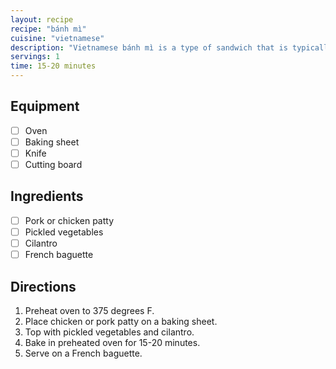 ```yaml
---
layout: recipe
recipe: "bánh mì"
cuisine: "vietnamese"
description: "Vietnamese bánh mì is a type of sandwich that is typically made with either a pork or chicken patty, pickled vegetables, and cilantro on a French baguette."
servings: 1
time: 15-20 minutes
---
```


## Equipment
- [ ] Oven
- [ ] Baking sheet
- [ ] Knife
- [ ] Cutting board

## Ingredients
- [ ] Pork or chicken patty
- [ ] Pickled vegetables
- [ ] Cilantro
- [ ] French baguette

## Directions
1. Preheat oven to 375 degrees F.
2. Place chicken or pork patty on a baking sheet.
3. Top with pickled vegetables and cilantro.
4. Bake in preheated oven for 15-20 minutes.
5. Serve on a French baguette.
